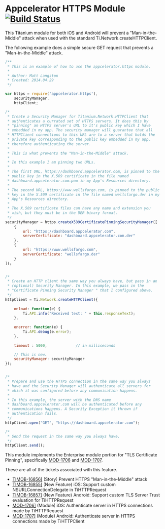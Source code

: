 # Appcelerator HTTPS Module [![Build Status](https://magnum.travis-ci.com/appcelerator-modules/appcelerator.https.svg?token=ph6xdReX6PW2XENunBEH)](https://magnum.travis-ci.com/appcelerator-modules/appcelerator.https)

This Titanium module for both iOS and Android will prevent a "Man-in-the-Middle" attack when used with the standard Ti.Network.createHTTPClient.


The following example does a simple secure GET request that prevents a "Man-in-the-Middle" attack.

```JavaScript
/**
 * This is an example of how to use the appcelerator.https module.
 *
 * Author: Matt Langston
 * Created: 2014.04.29
 */

var https = require('appcelerator.https'),
	securityManager,
	httpClient;

/*
 * Create a Security Manager for Titanium.Network.HTTPClient that
 * authenticates a currated set of HTTPS servers. It does this by
 * "pinning" an HTTPS server's URL to it's public key which I have
 * embedded in my app. The security manager will guarantee that all
 * HTTPClient connections to this URL are to a server that holds the
 * private key corresponding to the public key embedded in my app,
 * therefore authenticating the server.
 *
 * This is what prevents the "Man-in-the-Middle" attack.
 *
 * In this example I am pinning two URLs.
 *
 * The first URL, https://dashboard.appcelerator.com, is pinned to the
 * public key in the X.509 certificate in the file named
 * dashboard.appcelerator.com.pem in my App's Resources directory.
 *
 * The second URL, https://www.wellsfargo.com, is pinned to the public
 * key in the X.509 certificate in the file named wellsfargo.der in my
 * App's Resources directory.
 *
 * The X.509 certificate files can have any name and extension you
 * wish, but they must be in the DER binary format.
 */
securityManager = https.createX509CertificatePinningSecurityManager([
	{
		url: "https://dashboard.appcelerator.com",
		serverCertificate: "dashboard.appcelerator.com.der"
	},
	{
		url: "https://www.wellsfargo.com",
		serverCertificate: "wellsfargo.der"
	}
]);


/*
 * Create an HTTP client the same way you always have, but pass in an
 * (optional) Security Manager. In this example, we pass in the
 * "Certificate Pinning Security Manager " that I configured above.
 */
httpClient = Ti.Network.createHTTPClient({
	
    onload: function(e) {
        Ti.API.info("Received text: " + this.responseText);
    },
	
    onerror: function(e) {
        Ti.API.debug(e.error);
    },
	
    timeout : 5000,				// in milliseconds

	// This is new.
	securityManager: securityManager
});


/*
 * Prepare and use the HTTPS connection in the same way you always
 * have and the Security Manager will authenticate all servers for
 * which it was configured before any communication happens.
 *
 * In this example, the server with the DNS name
 * dashboard.appcelerator.com will be authenticated before any
 * communications happens. A Security Exception it thrown if
 * authentication fails.
 */
httpClient.open("GET", "https://dashboard.appcelerator.com");

/*
 * Send the request in the same way you always have.
 */
httpClient.send();
```

This module implements the Enterprise module portion for "TLS Certificate Pinning", specifically
[MOD-1706](https://jira.appcelerator.org/browse/MOD-1706) and
[MOD-1707](https://jira.appcelerator.org/browse/MOD-1707).

These are all of the tickets associated with this feature.

* [TIMOB-16856\]](https://jira.appcelerator.org/browse/TIMOB-16856)  (Story) Prevent HTTPS "Man-in-the-Middle" attack
* [TIMOB-16855\]](https://jira.appcelerator.org/browse/TIMOB-16855)  (New Feature) iOS: Support custom NSURLConnectionDelegate in TiHTTPRequest
* [TIMOB-16857\]](https://jira.appcelerator.org/browse/TIMOB-16857)  (New Feature) Android: Support custom TLS Server Trust evaluation for TiHTTPRequest
* [MOD-1706\]](https://jira.appcelerator.org/browse/MOD-1706)  (Module) iOS: Authenticate server in HTTPS connections made by TiHTTPRequest
* [MOD-1707\]](https://jira.appcelerator.org/browse/MOD-1707)  (Module) Android: Authenticate server in HTTPS connections made by TiHTTPClient
